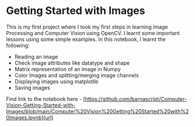 # Getting Started with Images
This is my first project where I took my first steps in learning Image Processing and Computer Vision using OpenCV. 
I learnt some important lessons using some simple examples. In this notebook, I learnt the following:
* Reading an image
* Check image attributes like datatype and shape
* Matrix representation of an image in Numpy
* Color Images and splitting/merging image channels
* Displaying images using matplotlib
* Saving images

Find link to the notebook here - [https://github.com/barnascript/Computer-Vision-Getting-Started-with-Images/blob/main/Computer%20Vision%20Getting%20Started%20with%20Images.ipynb](url)
